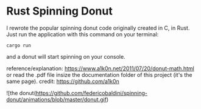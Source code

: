 # Rust Spinning Donut
I rewrote the popular spinning donut code originally created in C, in Rust. Just run the application with this command on your terminal:
```
cargo run
```
and a donut will start spinning on your console.

reference/explanation: https://www.a1k0n.net/2011/07/20/donut-math.html or read the .pdf file insize the documentation folder of this project (it's the same page).
credit: https://github.com/a1k0n

![the donut(https://github.com/federicobaldini/spinning-donut/animations/blob/master/donut.gif)